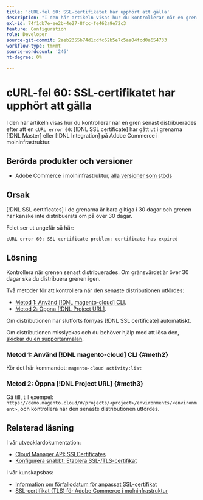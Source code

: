 ```yaml
---
title: 'cURL-fel 60: SSL-certifikatet har upphört att gälla'
description: "I den här artikeln visas hur du kontrollerar när en gren senast distribuerades efter att ha fått ett cURL-fel 60: SSL-certifikatet har upphört att gälla i huvud- eller integreringsgrenarna på Adobe Commerce i molninfrastrukturen."
exl-id: 74f1db7e-ee2b-4e27-8fcc-fe462a9e72c3
feature: Configuration
role: Developer
source-git-commit: 2aeb2355b74d1cdfc62b5e7c5aa04fcd0a654733
workflow-type: tm+mt
source-wordcount: '246'
ht-degree: 0%

---
```


# cURL-fel 60: SSL-certifikatet har upphört att gälla

I den här artikeln visas hur du kontrollerar när en gren senast distribuerades efter att en `cURL error 60`: [!DNL SSL certificate] har gått ut i grenarna [!DNL Master] eller [!DNL Integration] på Adobe Commerce i molninfrastruktur.

## Berörda produkter och versioner

* Adobe Commerce i molninfrastruktur, [alla versioner som stöds](https://magento.com/sites/default/files/magento-software-lifecycle-policy.pdf)

## Orsak

[!DNL SSL certificates] i de grenarna är bara giltiga i 30 dagar och grenen har kanske inte distribuerats om på över 30 dagar.

Felet ser ut ungefär så här:

```cURL
cURL error 60: SSL certificate problem: certificate has expired
```

## Lösning

Kontrollera när grenen senast distribuerades. Om gränsvärdet är över 30 dagar ska du distribuera grenen igen.

Två metoder för att kontrollera när den senaste distributionen utfördes:

* [Metod 1: Använd [!DNL magento-cloud] CLI](#meth2).
* [Metod 2: Öppna  [!DNL Project URL]](#meth3).

Om distributionen har slutförts förnyas [!DNL SSL certificate] automatiskt.

Om distributionen misslyckas och du behöver hjälp med att lösa den, [skickar du en supportanmälan](https://experienceleague.adobe.com/docs/commerce-knowledge-base/kb/help-center-guide/magento-help-center-user-guide.html#submit-ticket).

### Metod 1: Använd [!DNL magento-cloud] CLI {#meth2}

Kör det här kommandot: `magento-cloud activity:list`

### Metod 2: Öppna [!DNL Project URL] {#meth3}

Gå till, till exempel: `https://demo.magento.cloud/#/projects/<project>/environments/<environment>`, och kontrollera när den senaste distributionen utfördes.

## Relaterad läsning

I vår utvecklardokumentation:

* [Cloud Manager API: SSLCertificates](https://developer.adobe.com/experience-cloud/cloud-manager/reference/api/#tag/SSLCertificates)
* [Konfigurera snabbt: Etablera SSL-/TLS-certifikat](https://experienceleague.adobe.com/en/docs/commerce-cloud-service/user-guide/cdn/setup-fastly/fastly-configuration#provision-ssltls-certificates)

I vår kunskapsbas:

* [Information om förfallodatum för anpassat SSL-certifikat](https://experienceleague.adobe.com/docs/commerce-knowledge-base/kb/troubleshooting/miscellaneous/custom-ssl-certificate-expiration-information.html)
* [SSL-certifikat (TLS) för Adobe Commerce i molninfrastruktur](https://experienceleague.adobe.com/docs/commerce-knowledge-base/kb/how-to/ssl-tls-certificates-for-magento-commerce-cloud-faq.html)
